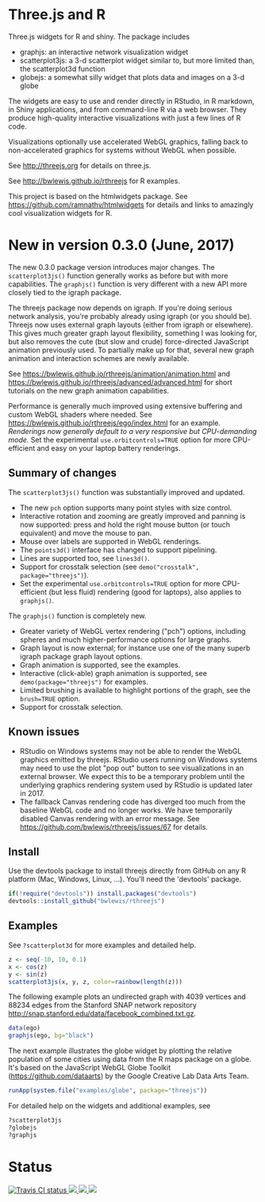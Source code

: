 # Three.js and R

Three.js widgets for R and shiny. The package includes

* graphjs: an interactive network visualization widget
* scatterplot3js: a 3-d scatterplot widget similar to, but more limited than, the scatterplot3d function
* globejs: a somewhat silly widget that plots data and images on a 3-d globe

The widgets are easy to use and render directly in RStudio, in R markdown, in
Shiny applications, and from command-line R via a web browser.  They produce
high-quality interactive visualizations with just a few lines of R code.

Visualizations optionally use accelerated WebGL graphics, falling back to
non-accelerated graphics for systems without WebGL when possible.

See http://threejs.org for details on three.js.

See http://bwlewis.github.io/rthreejs for R examples.

This project is based on the htmlwidgets package. See
https://github.com/ramnathv/htmlwidgets for details and links to amazingly cool
visualization widgets for R.

# New in version 0.3.0 (June, 2017)

The new 0.3.0 package version introduces major changes. The `scatterplot3js()`
function generally works as before but with more capabilities.  The `graphjs()`
function is very different with a new API more closely tied to the igraph
package.

The threejs package now depends on igraph.  If you're doing serious network
analysis, you're probably already using igraph (or you should be). Threejs now
uses external graph layouts (either from igraph or elsewhere). This gives much
greater graph layout flexibility, something I was looking for, but also removes
the cute (but slow and crude) force-directed JavaScript animation previously
used. To partially make up for that, several new graph animation and
interaction schemes are newly available.

See https://bwlewis.github.io/rthreejs/animation/animation.html
and https://bwlewis.github.io/rthreejs/advanced/advanced.html for short tutorials on the
new graph animation capabilities.

Performance is generally much improved using extensive buffering and custom
WebGL shaders where needed. See https://bwlewis.github.io/rthreejs/ego/index.html for an example.
_Renderings now generally default to a very responsive but CPU-demanding mode._ Set
the experimental `use.orbitcontrols=TRUE` option for more CPU-efficient and easy on your
laptop battery renderings.

## Summary of changes

The `scatterplot3js()` function was substantially improved and updated.

- The new `pch` option supports many point styles with size control.
- Interactive rotation and zooming are greatly improved and panning is now supported: press and hold the right mouse button (or touch equivalent) and move the mouse to pan.
- Mouse over labels are supported in WebGL renderings.
- The `points3d()` interface has changed to support pipelining.
- Lines are supported too, see `lines3d()`.
- Support for crosstalk selection (see `demo("crosstalk", package="threejs")`).
- Set the experimental `use.orbitcontrols=TRUE` option for more CPU-efficient (but less fluid) rendering (good for laptops), also applies to `graphjs()`.

The `graphjs()` function is completely new.

- Greater variety of WebGL vertex rendering ("pch") options, including spheres
  and much higher-performance options for large graphs.
- Graph layout is now external; for instance use one of the many superb
  igraph package graph layout options.
- Graph animation is supported, see the examples.
- Interactive (click-able) graph animation is supported, see `demo(package="threejs")` for examples.
- Limited brushing is available to highlight portions of the graph, see the `brush=TRUE` option.
- Support for crosstalk selection.

## Known issues

- RStudio on Windows systems may not be able to render the WebGL graphics emitted
  by threejs. RStudio users running on Windows systems may need to use the plot
  "pop out" button to see visualizations in an external browser. We expect this
  to be a temporary problem until the underlying graphics rendering system used
  by RStudio is updated later in 2017.
- The fallback Canvas rendering code has diverged too much from the baseline
  WebGL code and no longer works. We have temporarily disabled Canvas
  rendering with an error message. See https://github.com/bwlewis/rthreejs/issues/67
  for details.

## Install

Use the devtools package to install threejs directly from GitHub on any
R platform (Mac, Windows, Linux, ...). You'll need the 'devtools' package.
```r
if(!require("devtools")) install.packages("devtools")
devtools::install_github("bwlewis/rthreejs")
```

## Examples

See `?scatterplot3d` for more examples and detailed help.
```r
z <- seq(-10, 10, 0.1)
x <- cos(z)
y <- sin(z)
scatterplot3js(x, y, z, color=rainbow(length(z)))
```

The following example plots an undirected graph with 4039 vertices and 88234
edges from the Stanford SNAP network
repository http://snap.stanford.edu/data/facebook_combined.txt.gz.
```r
data(ego)
graphjs(ego, bg="black")
```

The next example illustrates the globe widget by plotting the relative
population of some cities using data from the R maps package on a globe. It's
based on the JavaScript WebGL Globe Toolkit (https://github.com/dataarts) by
the Google Creative Lab Data Arts Team.
```r
runApp(system.file("examples/globe", package="threejs"))
```

For detailed help on the widgets and additional examples, see
```r
?scatterplot3js
?globejs
?graphjs
```


# Status
<a href="https://travis-ci.org/bwlewis/rthreejs">
<img src="https://travis-ci.org/bwlewis/rthreejs.svg?branch=master" alt="Travis CI status"></img>
</a>
<a href="https://codecov.io/github/bwlewis/rthreejs/">
<img src="https://codecov.io/github/bwlewis/rthreejs/coverage.svg?branch=master"/>
</a>
<a href="https://www.r-pkg.org/pkg/threejs">
<img src="https://www.r-pkg.org/badges/version/threejs"/>
</a>
<a href="https://cranlogs.r-pkg.org/badges/threejs">
<img src="https://cranlogs.r-pkg.org/badges/threejs"/>
</a>
